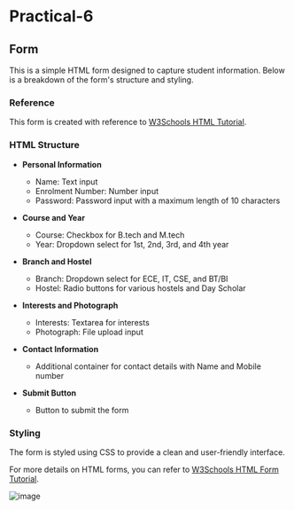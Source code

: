 # Practical-6

## Form

This is a simple HTML form designed to capture student information. Below is a breakdown of the form's structure and styling.

### Reference
This form is created with reference to [W3Schools HTML Tutorial](https://www.w3schools.com/html/default.asp).

### HTML Structure

- **Personal Information**
    - Name: Text input
    - Enrolment Number: Number input
    - Password: Password input with a maximum length of 10 characters

- **Course and Year**
    - Course: Checkbox for B.tech and M.tech
    - Year: Dropdown select for 1st, 2nd, 3rd, and 4th year

- **Branch and Hostel**
    - Branch: Dropdown select for ECE, IT, CSE, and BT/BI
    - Hostel: Radio buttons for various hostels and Day Scholar

- **Interests and Photograph**
    - Interests: Textarea for interests
    - Photograph: File upload input

- **Contact Information**
    - Additional container for contact details with Name and Mobile number

- **Submit Button**
    - Button to submit the form

### Styling
The form is styled using CSS to provide a clean and user-friendly interface.

For more details on HTML forms, you can refer to [W3Schools HTML Form Tutorial](https://www.w3schools.com/html/html_forms.asp).



![image](https://github.com/vansh-seth/Web-tech-lab/assets/111755254/c274465c-1b63-469b-99b8-a348ce1ccb2d)

